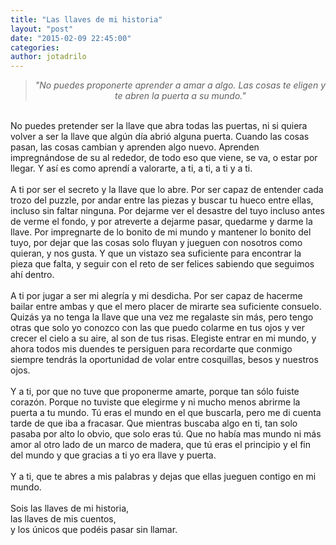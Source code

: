 ```yaml
---
title: "Las llaves de mi historia"
layout: "post"
date: "2015-02-09 22:45:00"
categories: 
author: jotadrilo
---
```


<div class="css-full-post-content js-full-post-content">
<blockquote class="tr_bq" style="text-align: center;"><i>"No puedes proponerte aprender a amar a algo. Las cosas te eligen y te abren la puerta a su mundo."</i></blockquote><br />No puedes pretender ser la llave que abra todas las puertas, ni si quiera volver a ser la llave que algún día abrió alguna puerta. Cuando las cosas pasan, las cosas cambian y aprenden algo nuevo. Aprenden impregnándose de su al rededor, de todo eso que viene, se va, o estar por llegar. Y así es como aprendí a valorarte, a ti, a ti, a ti y a ti.<br /><br />A ti por ser el secreto y la llave que lo abre. Por ser capaz de entender cada trozo del puzzle, por andar entre las piezas y buscar tu hueco entre ellas, incluso sin faltar ninguna. Por dejarme ver el desastre del tuyo incluso antes de verme el fondo, y por atreverte a dejarme pasar, quedarme y darme la llave. Por impregnarte de lo bonito de mi mundo y mantener lo bonito del tuyo, por dejar que las cosas solo fluyan y jueguen con nosotros como quieran, y nos gusta. Y que un vistazo sea suficiente para encontrar la pieza que falta, y seguir con el reto de ser felices sabiendo que seguimos ahí dentro.<br /><br />A ti por jugar a ser mi alegría y mi desdicha. Por ser capaz de hacerme bailar entre ambas y que el mero placer de mirarte sea suficiente consuelo. Quizás ya no tenga la llave que una vez me regalaste sin más, pero tengo otras que solo yo conozco con las que puedo colarme en tus ojos y ver crecer el cielo a su aire, al son de tus risas. Elegiste entrar en mi mundo, y ahora todos mis duendes te persiguen para recordarte que conmigo siempre tendrás la oportunidad de volar entre cosquillas, besos y nuestros ojos.<br /><br />Y a ti, por que no tuve que proponerme amarte, porque tan sólo fuiste corazón. Porque no tuviste que elegirme y ni mucho menos abrirme la puerta a tu mundo. Tú eras el mundo en el que buscarla, pero me di cuenta tarde de que iba a fracasar. Que mientras buscaba algo en ti, tan solo pasaba por alto lo obvio, que solo eras tú. Que no había mas mundo ni más amor al otro lado de un marco de madera, que tú eras el principio y el fin del mundo y que gracias a ti yo era llave y puerta.<br /><br />Y a ti, que te abres a mis palabras y dejas que ellas jueguen contigo en mi mundo.<br /><br />Sois las llaves de mi historia,<br />las llaves de mis cuentos,<br />y los únicos que podéis pasar sin llamar.
</div>
